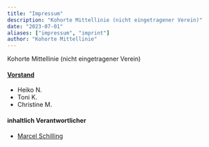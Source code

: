 ```yaml
---
title: "Impressum"
description: "Kohorte Mittellinie (nicht eingetragener Verein)"
date: "2023-07-01"
aliases: ["impressum", "imprint"]
author: "Kohorte Mittellinie"
---
```


Kohorte Mittellinie (nicht eingetragener Verein)

#### [Vorstand](mailto:vorstand@kohorte-mittellinie.eu)

* Heiko N.
* Toni K.
* Christine M.

#### inhaltlich Verantwortlicher

* [Marcel Schilling](mailto:admin@kohorte-mittellinie.eu)
